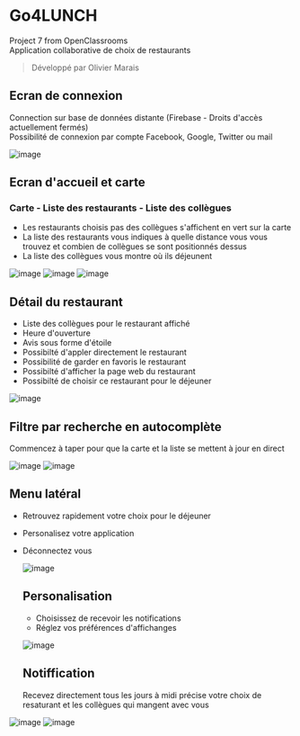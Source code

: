 # Go4LUNCH
Project 7 from OpenClassrooms  
Application collaborative de choix de restaurants
> Développé par Olivier Marais

## Ecran de connexion
Connection sur base de données distante (Firebase - Droits d'accès actuellement fermés)  
Possibilité de connexion par compte Facebook, Google, Twitter ou mail  
  
![image](https://user-images.githubusercontent.com/78822313/146403472-1b82c5c6-a88f-414d-92e2-731d1cc31926.png)

## Ecran d'accueil et carte
### Carte - Liste des restaurants - Liste des collègues  
* Les restaurants choisis pas des collègues s'affichent en vert sur la carte  
* La liste des restaurants vous indiques à quelle distance vous vous trouvez et combien de collègues se sont positionnés dessus
* La liste des collègues vous montre où ils déjeunent  
  
![image](https://user-images.githubusercontent.com/78822313/146404098-166624f4-dada-433c-9cdc-5ce064d6f2a1.png)
![image](https://user-images.githubusercontent.com/78822313/146404174-22c2f7ba-d12b-4cc4-904a-59e7ab3848f1.png)
![image](https://user-images.githubusercontent.com/78822313/146404243-c2f2fb80-bc49-490f-af33-1415ce028295.png)

## Détail du restaurant
* Liste des collègues pour le restaurant affiché
* Heure d'ouverture
* Avis sous forme d'étoile
* Possibilté d'appler directement le restaurant
* Possibilité de garder en favoris le restaurant
* Possibilté d'afficher la page web du restaurant
* Possibilté de choisir ce restaurant pour le déjeuner  
  
![image](https://user-images.githubusercontent.com/78822313/146407930-7be8ca01-7894-4dd8-8f92-e120a3954522.png)

## Filtre par recherche en autocomplète  
Commencez à taper pour que la carte et la liste se mettent à jour en direct  
  
![image](https://user-images.githubusercontent.com/78822313/146408528-0fbd9644-7b26-458e-835f-b806a2060be2.png)
![image](https://user-images.githubusercontent.com/78822313/146408545-e0c4b149-1988-419b-9fab-467ff926d225.png)

## Menu latéral
* Retrouvez rapidement votre choix pour le déjeuner
* Personalisez votre application
* Déconnectez vous  
  
  ![image](https://user-images.githubusercontent.com/78822313/146408929-8c3a150c-4bc9-428c-865e-5a7aff3fa8c3.png)  
  
  ## Personalisation
  * Choisissez de recevoir les notifications
  * Réglez vos préférences d'affichanges  
    
  ![image](https://user-images.githubusercontent.com/78822313/146409319-591b4cc4-26e9-427a-824b-0a15b36598cc.png)
    
  ## Notiffication
  Recevez directement tous les jours à midi précise votre choix de resaturant et les collègues qui mangent avec vous  
    
  
![image](https://user-images.githubusercontent.com/78822313/146409580-da41467c-377c-4267-a706-53b5b3369958.png)
![image](https://user-images.githubusercontent.com/78822313/146409593-8b2147ae-07fa-486b-9223-33651f394c95.png)

